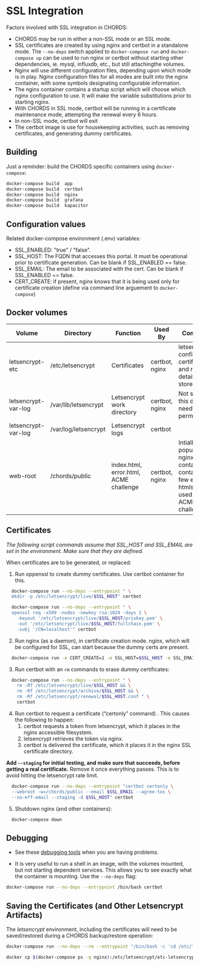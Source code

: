 # SSL Integration
Factors involved with SSL integration in CHORDS:

* CHORDS may be run in either a non-SSL mode or an SSL mode.
* SSL certificates are created by using nginx and certbot in a standalone mode.
  The ``--no-deps`` switch applied to ``docker-compose run``
  and ``docker-compose up`` can be used to run nginx or certbot
  without starting other dependencies, ie. mysql, influxdb, etc.,
  but still attachingthe volumes.
* Nginx will use different configuration files, depending upon
  which mode is in play. Nginx configuration files for all
  modes are built into the nginx container, with some symbols
  designating configurable information.
* The nginx container contains a startup script which will choose which
  nginx configuration to use. It will make the variable substitutions
  prior to starting nginx.
* With CHORDS in SSL mode, certbot will be running in a certificate
  maintenance mode, attempting the renewal every 6 hours.
* In non-SSL mode, certbot will exit
* The certbot image is use for housekeeping activities,
  such as removing certificates, and generating dummy certificates.

## Building

Just a reminder: build the CHORDS specific containers using ``docker-compose``:

```sh
docker-compose build  app
docker-compose build  certbot
docker-compose build  nginx
docker-compose build  grafana
docker-compose build  kapacitor
```

## Configuration values

Related docker-compose environment (.env) variables:
  - SSL_ENABLED: "true" / "false".
  - SSL_HOST: The FQDN that accesses this portal. It must be
    operational prior to certificate generation. Can be blank if
    SSL_ENABLED == false.
  - SSL_EMAIL: The email to be associated with the cert. Can be blank
    if SSL_ENABLED == false.
  - CERT_CREATE: if present, nginx knows that it is being used
    only for certificate creation (define via command line
    arguement to ``docker-compose``)

## Docker volumes

| Volume            | Directory            | Function          | Used By                 | Comments |
|-------------------|----------------------|-------------------|-------------------------|----------|
|letsencrypt-etc    | /etc/letsencrypt     | Certificates      |certbot, nginx           | letsencrypt configuration, certificates and renewal details are stored here.|
|letsencrypt-var-log| /var/lib/letsencrypt | Letsencrypt work directory | certbot, nginx | Not sure why this directory needs permanance. |
|letsencrypt-var-log| /var/log/letsencrypt | Letsencrypt logs | certbot |  |
|web-root           | /chords/public       | index.html, error.html, ACME challenge |certbot, nginx| Intially populated by nginx container, it contains a few error htmls, and is used for the ACME challenge.|

## Certificates

_The following script commands assume that SSL_HOST and SSL_EMAIL are set in the environment.
Make sure that they are defined._

When certificates are to be generated, or replaced:

1. Run oppenssl to create dummy certificates. Use certbot container for this.
```sh
  docker-compose run --no-deps --entrypoint " \
  mkdir -p /etc/letsencrypt/live/$SSL_HOST" certbot

  docker-compose run --no-deps --entrypoint " \
  openssl req -x509 -nodes -newkey rsa:1024 -days 1 \
    -keyout '/etc/letsencrypt/live/$SSL_HOST/privkey.pem' \
    -out '/etc/letsencrypt/live/$SSL_HOST/fullchain.pem' \
    -subj '/CN=localhost'" certbot
```
2. Run nginx (as a daemon), in certificate creation mode. 
   nginx, which will be configured for SSL, can start because the 
   dummy certs are present.
```sh
  docker-compose run -e CERT_CREATE=1 -e SSL_HOST=$SSL_HOST -e SSL_EMAIL=$SSL_EMAIL -p 80:80 -p 443:443 --no-deps -d nginx
```
3. Run certbot with an ``rm`` commands to erase dummy certificates:
```sh
  docker-compose run --no-deps --entrypoint " \
    rm -Rf /etc/letsencrypt/live/$SSL_HOST && \
    rm -Rf /etc/letsencrypt/archive/$SSL_HOST && \
    rm -Rf /etc/letsencrypt/renewal/$SSL_HOST.conf " \
    certbot
```
4. Run certbot to request a certificate (“certonly” command) . This causes the following
   to happen:
    1. certbot requests a token from letsencrypt, which it places in the nginx accessible filesystem.
    1. letsencrypt retrieves the token via nginx.
    1. certbot is delivered the certificate, which it places it in the nginx SSL certificate directory.

**Add ``--staging`` for initial testing, and make sure that succeeds, before getting a real certificate.** Remove it once everything passes. This is to avoid hitting the letsencrypt
rate limit.

```sh
  docker-compose run --no-deps --entrypoint "certbot certonly \
  --webroot -w=/chords/public --email $SSL_EMAIL --agree-tos \
  --no-eff-email --staging -d $SSL_HOST" certbot
```
5. Shutdown nginx (and other containers):

```sh
  docker-compose down
```
## Debugging
- See these [debugging tools](https://certbot.eff.org/faq#what-tools-can-i-use-for-debugging-my-site-s-https-configuration) when you are having problems.

- It is very useful to run a shell in an image, with the volumes mounted,
  but not starting dependent services. This allows you to see exactly what
  the container is mounting. Use the ``--no-deps`` flag:

```sh
docker-compose run --no-deps --entrypoint /bin/bash certbot
```

## Saving the Certificates (and Other Letsencrypt Artifacts)

The _letsencrypt_ environment, including the certificates will need to be saved/restored during
a CHORDS backup/restore operation:
```sh
docker-compose run --no-deps --rm --entrypoint "/bin/bash -c 'cd /etc/letsencrypt; tar --exclude etc-letsencrypt.tar -cvf etc-letsencrypt.tar .'" nginx

docker cp $(docker-compose ps -q nginx):/etc/letsencrypt/etc-letsencrypt.tar .
```
